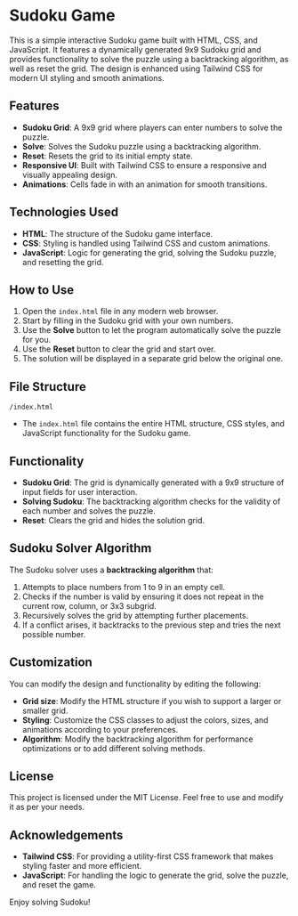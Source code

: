 # Sudoku Game

This is a simple interactive Sudoku game built with HTML, CSS, and JavaScript. It features a dynamically generated 9x9 Sudoku grid and provides functionality to solve the puzzle using a backtracking algorithm, as well as reset the grid. The design is enhanced using Tailwind CSS for modern UI styling and smooth animations.

## Features

- **Sudoku Grid**: A 9x9 grid where players can enter numbers to solve the puzzle.
- **Solve**: Solves the Sudoku puzzle using a backtracking algorithm.
- **Reset**: Resets the grid to its initial empty state.
- **Responsive UI**: Built with Tailwind CSS to ensure a responsive and visually appealing design.
- **Animations**: Cells fade in with an animation for smooth transitions.

## Technologies Used

- **HTML**: The structure of the Sudoku game interface.
- **CSS**: Styling is handled using Tailwind CSS and custom animations.
- **JavaScript**: Logic for generating the grid, solving the Sudoku puzzle, and resetting the grid.

## How to Use

1. Open the `index.html` file in any modern web browser.
2. Start by filling in the Sudoku grid with your own numbers.
3. Use the **Solve** button to let the program automatically solve the puzzle for you.
4. Use the **Reset** button to clear the grid and start over.
5. The solution will be displayed in a separate grid below the original one.

## File Structure

```
/index.html
```

- The `index.html` file contains the entire HTML structure, CSS styles, and JavaScript functionality for the Sudoku game.

## Functionality

- **Sudoku Grid**: The grid is dynamically generated with a 9x9 structure of input fields for user interaction.
- **Solving Sudoku**: The backtracking algorithm checks for the validity of each number and solves the puzzle.
- **Reset**: Clears the grid and hides the solution grid.

## Sudoku Solver Algorithm

The Sudoku solver uses a **backtracking algorithm** that:
1. Attempts to place numbers from 1 to 9 in an empty cell.
2. Checks if the number is valid by ensuring it does not repeat in the current row, column, or 3x3 subgrid.
3. Recursively solves the grid by attempting further placements.
4. If a conflict arises, it backtracks to the previous step and tries the next possible number.

## Customization

You can modify the design and functionality by editing the following:

- **Grid size**: Modify the HTML structure if you wish to support a larger or smaller grid.
- **Styling**: Customize the CSS classes to adjust the colors, sizes, and animations according to your preferences.
- **Algorithm**: Modify the backtracking algorithm for performance optimizations or to add different solving methods.

## License

This project is licensed under the MIT License. Feel free to use and modify it as per your needs.

## Acknowledgements

- **Tailwind CSS**: For providing a utility-first CSS framework that makes styling faster and more efficient.
- **JavaScript**: For handling the logic to generate the grid, solve the puzzle, and reset the game.

Enjoy solving Sudoku!
